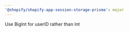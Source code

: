 ```yaml
---
'@shopify/shopify-app-session-storage-prisma': major
---
```


Use BigInt for userID rather than Int
